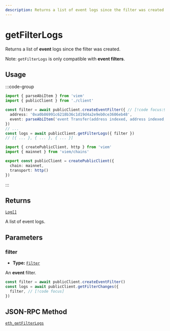 ```yaml
---
description: Returns a list of event logs since the filter was created. 
---
```


# getFilterLogs

Returns a list of **event** logs since the filter was created. 

Note: `getFilterLogs` is only compatible with **event filters**.

## Usage

:::code-group

```ts [example.ts]
import { parseAbiItem } from 'viem'
import { publicClient } from './client'

const filter = await publicClient.createEventFilter({ // [!code focus:99]
  address: '0xa0b86991c6218b36c1d19d4a2e9eb0ce3606eb48',
  event: parseAbiItem('event Transfer(address indexed, address indexed, uint256)'),
})
// ...
const logs = await publicClient.getFilterLogs({ filter })
// [{ ... }, { ... }, { ... }]
```

```ts [client.ts]
import { createPublicClient, http } from 'viem'
import { mainnet } from 'viem/chains'

export const publicClient = createPublicClient({
  chain: mainnet,
  transport: http()
})
```

:::


## Returns

[`Log[]`](/docs/glossary/types#log)

A list of event logs.

## Parameters

### filter

- **Type:** [`Filter`](/docs/glossary/types#filter)

An **event** filter.

```ts
const filter = await publicClient.createEventFilter()
const logs = await publicClient.getFilterChanges({
  filter, // [!code focus]
})
```

## JSON-RPC Method

[`eth_getFilterLogs`](https://ethereum.org/en/developers/docs/apis/json-rpc/#eth_getfilterlogs)